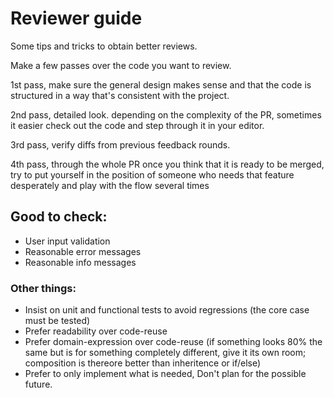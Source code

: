 # Reviewer guide

Some tips and tricks to obtain better reviews.

Make a few passes over the code you want to review.

1st pass, make sure the general design makes sense and that the code is structured in a way that's consistent with the project.

2nd pass, detailed look. depending on the complexity of the PR, sometimes it easier check out the code and step through it in your editor.

3rd pass, verify diffs from previous feedback rounds.

4th pass, through the whole PR once you think that it is ready to be merged, try to put yourself in the position of someone who needs that feature desperately and play with the flow several times

## Good to check:

* User input validation
* Reasonable error messages
* Reasonable info messages

### Other things:

* Insist on unit and functional tests to avoid regressions (the core case must be tested)
* Prefer readability over code-reuse
* Prefer domain-expression over code-reuse (if something looks 80% the same but is for something completely different, give it its own room; composition is thereore better than inheritence or if/else)
* Prefer to only implement what is needed, Don't plan for the possible future.